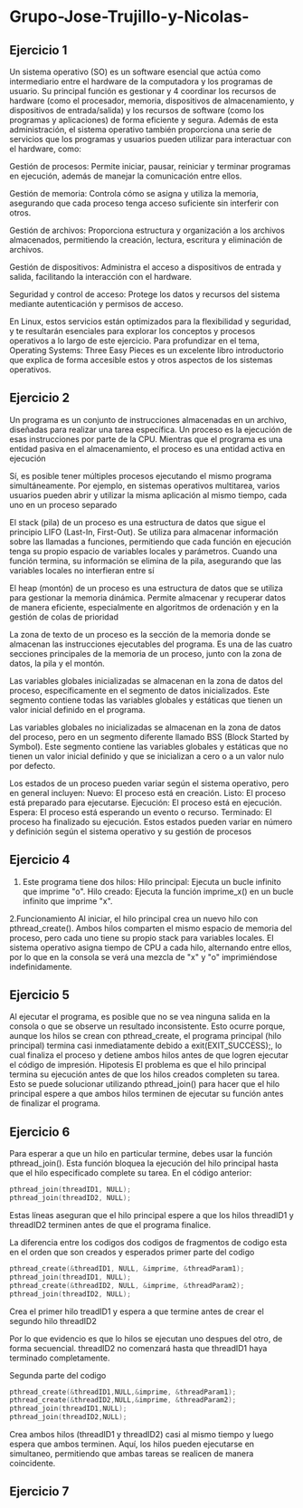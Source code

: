 # Grupo-Jose-Trujillo-y-Nicolas-

## Ejercicio 1


Un sistema operativo (SO) es un software esencial que actúa como intermediario entre el hardware de la computadora y los programas de usuario. Su principal función es gestionar y 4
coordinar los recursos de hardware (como el procesador, memoria, dispositivos de almacenamiento, y dispositivos de entrada/salida) y los recursos de software (como los programas y aplicaciones)
de forma eficiente y segura.
Además de esta administración, el sistema operativo también proporciona una serie de servicios que los programas y usuarios pueden utilizar para interactuar con el hardware, como:

Gestión de procesos: Permite iniciar, pausar, reiniciar y terminar programas en ejecución, además de manejar la comunicación entre ellos.

Gestión de memoria: Controla cómo se asigna y utiliza la memoria, asegurando que cada proceso tenga acceso suficiente sin interferir con otros.

Gestión de archivos: Proporciona estructura y organización a los archivos almacenados, permitiendo la creación, lectura, escritura y eliminación de archivos.

Gestión de dispositivos: Administra el acceso a dispositivos de entrada y salida, facilitando la interacción con el hardware.

Seguridad y control de acceso: Protege los datos y recursos del sistema mediante autenticación y permisos de acceso.

En Linux, estos servicios están optimizados para la flexibilidad y seguridad, y te resultarán esenciales para explorar los conceptos y procesos operativos a lo largo de este ejercicio. 
Para profundizar en el tema, Operating Systems: Three Easy Pieces es un excelente libro introductorio que explica de forma accesible estos y otros aspectos de los sistemas operativos.

## Ejercicio 2

Un programa es un conjunto de instrucciones almacenadas en un archivo, diseñadas para realizar una tarea específica. Un proceso es la ejecución de esas instrucciones por parte de la CPU. 
Mientras que el programa es una entidad pasiva en el almacenamiento, el proceso es una entidad activa en ejecución 

Sí, es posible tener múltiples procesos ejecutando el mismo programa simultáneamente. Por ejemplo, en sistemas operativos multitarea, varios usuarios pueden abrir y utilizar la misma aplicación al mismo tiempo, 
cada uno en un proceso separado 

El stack (pila) de un proceso es una estructura de datos que sigue el principio LIFO (Last-In, First-Out). Se utiliza para almacenar información sobre las llamadas a funciones,
permitiendo que cada función en ejecución tenga su propio espacio de variables locales y parámetros. Cuando una función termina, su información se elimina de la pila, asegurando que las variables 
locales no interfieran entre sí 

El heap (montón) de un proceso es una estructura de datos que se utiliza para gestionar la memoria dinámica. Permite almacenar y recuperar datos de manera eficiente, 
especialmente en algoritmos de ordenación y en la gestión de colas de prioridad 

La zona de texto de un proceso es la sección de la memoria donde se almacenan las instrucciones ejecutables del programa. 
Es una de las cuatro secciones principales de la memoria de un proceso, junto con la zona de datos, la pila y el montón.

Las variables globales inicializadas se almacenan en la zona de datos del proceso, específicamente en el segmento de datos inicializados. 
Este segmento contiene todas las variables globales y estáticas que tienen un valor inicial definido en el programa.

Las variables globales no inicializadas se almacenan en la zona de datos del proceso, pero en un segmento diferente llamado BSS (Block Started by Symbol). 
Este segmento contiene las variables globales y estáticas que no tienen un valor inicial definido y que se inicializan a cero o a un valor nulo por defecto.

Los estados de un proceso pueden variar según el sistema operativo, pero en general incluyen:
Nuevo: El proceso está en creación.
Listo: El proceso está preparado para ejecutarse.
Ejecución: El proceso está en ejecución.
Espera: El proceso está esperando un evento o recurso.
Terminado: El proceso ha finalizado su ejecución.
Estos estados pueden variar en número y definición según el sistema operativo y su gestión de procesos 

## Ejercicio 4

1. Este programa tiene dos hilos:
Hilo principal: Ejecuta un bucle infinito que imprime "o".
Hilo creado: Ejecuta la función imprime_x() en un bucle infinito que imprime "x".

2.Funcionamiento
Al iniciar, el hilo principal crea un nuevo hilo con pthread_create(). Ambos hilos comparten el mismo espacio de memoria del proceso, 
pero cada uno tiene su propio stack para variables locales. El sistema operativo asigna tiempo de CPU a cada hilo, alternando entre ellos, 
por lo que en la consola se verá una mezcla de "x" y "o" imprimiéndose indefinidamente.

## Ejercicio 5

Al ejecutar el programa, es posible que no se vea ninguna salida en la consola o que se observe un resultado inconsistente. Esto ocurre porque, 
aunque los hilos se crean con pthread_create, el programa principal (hilo principal) termina casi inmediatamente debido a exit(EXIT_SUCCESS);, 
lo cual finaliza el proceso y detiene ambos hilos antes de que logren ejecutar el código de impresión.
Hipotesis
El problema es que el hilo principal termina su ejecución antes de que los hilos creados completen su tarea. Esto se puede solucionar utilizando pthread_join() 
para hacer que el hilo principal espere a que ambos hilos terminen de ejecutar su función antes de finalizar el programa.

## Ejercicio 6

Para esperar a que un hilo en particular termine, debes usar la función pthread_join(). Esta función bloquea la ejecución del hilo principal hasta que el hilo especificado complete su tarea. 
En el código anterior:
```c
pthread_join(threadID1, NULL);
pthread_join(threadID2, NULL);
```
Estas líneas aseguran que el hilo principal espere a que los hilos threadID1 y threadID2 terminen antes de que el programa finalice.

La diferencia entre los codigos dos codigos de fragmentos de codigo esta en el orden que son creados y esperados
primer parte del codigo 
```c
pthread_create(&threadID1, NULL, &imprime, &threadParam1);
pthread_join(threadID1, NULL);
pthread_create(&threadID2, NULL, &imprime, &threadParam2);
pthread_join(threadID2, NULL);
```
Crea el primer hilo treadID1 y espera a que termine antes de crear el segundo hilo threadID2

Por lo que evidencio es que lo hilos se ejecutan uno despues del otro, de forma secuencial. threadID2 no comenzará hasta que threadID1 haya terminado completamente.

Segunda parte del codigo 
```c
pthread_create(&threadID1,NULL,&imprime, &threadParam1);
pthread_create(&threadID2,NULL,&imprime, &threadParam2);
pthread_join(threadID1,NULL);
pthread_join(threadID2,NULL);
```
Crea ambos hilos (threadID1 y threadID2) casi al mismo tiempo y luego espera que ambos terminen.
Aquí, los hilos pueden ejecutarse en simultaneo, permitiendo que ambas tareas se realicen de manera coincidente.

## Ejercicio 7

